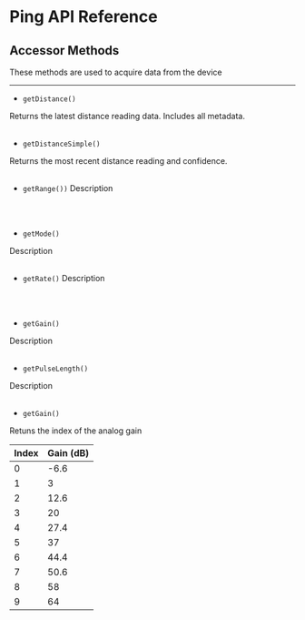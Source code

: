 # Ping API Reference

## Accessor Methods

These methods are used to acquire data from the device

-----

* `getDistance()`

Returns the latest distance reading data. Includes all metadata. 
<br/>
<br/>

* `getDistanceSimple()`

Returns the most recent distance reading and confidence. 
<br/>
<br/>

* `getRange())`
Description
<br/>
<br/>

* `getMode()`

Description
<br/>
<br/>

* `getRate()`
Description
<br/>
<br/>

* `getGain()`

Description
<br/>
<br/>

* `getPulseLength()`

Description
<br/>
<br/>

* `getGain()`

Retuns the index of the analog gain

| Index | Gain (dB) |
|-------|-----------|
|     0 |      -6.6 |
|     1 |         3 |
|     2 |      12.6 |
|     3 |        20 |
|     4 |      27.4 |
|     5 |        37 |
|     6 |      44.4 |
|     7 |      50.6 |
|     8 |        58 |
|     9 |        64 |

<br/>
<br/>
